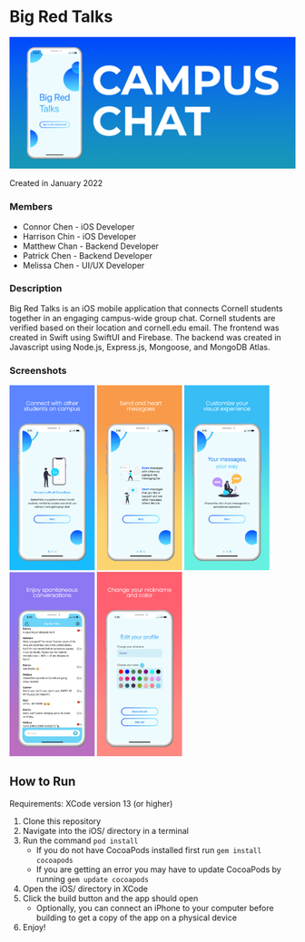 # Big Red Talks
<img src="https://github.com/connorjchen/BigRedTalks/blob/main/assets/banner.jpeg" width="1000" />

Created in January 2022

### Members

- Connor Chen - iOS Developer
- Harrison Chin - iOS Developer
- Matthew Chan - Backend Developer
- Patrick Chen - Backend Developer
- Melissa Chen - UI/UX Developer 

### Description

Big Red Talks is an iOS mobile application that connects Cornell students together in an engaging campus-wide group chat. Cornell students are verified based on their location and cornell.edu email. The frontend was created in Swift using SwiftUI and Firebase. The backend was created in Javascript using Node.js, Express.js, Mongoose, and MongoDB Atlas.

### Screenshots
<p float="left">
  <img src="https://github.com/connorjchen/BigRedTalks/blob/main/assets/image1.jpeg" width="150" />
  <img src="https://github.com/connorjchen/BigRedTalks/blob/main/assets/image2.jpeg" width="150" />
  <img src="https://github.com/connorjchen/BigRedTalks/blob/main/assets/image3.jpeg" width="150" />
  <img src="https://github.com/connorjchen/BigRedTalks/blob/main/assets/image4v2.jpeg" width="150" /> 
  <img src="https://github.com/connorjchen/BigRedTalks/blob/main/assets/image5.jpeg" width="150" />
</p>


## How to Run
Requirements: XCode version 13 (or higher)

1. Clone this repository
2. Navigate into the iOS/ directory in a terminal
3. Run the command `pod install`
    - If you do not have CocoaPods installed first run `gem install cocoapods`
    - If you are getting an error you may have to update CocoaPods by running `gem update cocoapods`
4. Open the iOS/ directory in XCode
5. Click the build button and the app should open
    - Optionally, you can connect an iPhone to your computer before building to get a copy of the app on a physical device
6. Enjoy!
